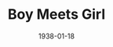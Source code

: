 ---
title: Boy Meets Girl
date: 1938-01-18
closing_date: 1938-01-20
layout: productions
featured_image:
image_caption:
image_credit:
playbill:
category:
Theatre: Theatre Jacksonville
Venue: Little Theatre
cast:
- Studio Officer: Birt Byrd
- Rosetti: Carl Cesery
- Mr. Friday: Edward Goodman
- Chauffer: Elmo Lehman, Jr.
- Hospital Nurse: Emily Kennard
- Susie: Emma Sue Zink
- Miss Crews: Evelyn B. Cox
- Radio Announcer: George E. Weeks
- Major Thompson: Joseph Marron
- Peggy: Kathleen MacDonough
- Larry Toms: Kingston Newman
- Happy: Marcia Elizabeth Swisher
- Doctor: Martin S. Fabian
- Nurse: Mary Noel Preston
- Green: Maurice Perkins
- Rodney Bevan: Neal Tyler, Jr.
- Robert Law: Ralph W. Cooper, Jr.
- Lil Slade: Regina Carter
- J. Carlye Benson: Stuart Cavanagh
crew:
- Electrical Effects: Earl DeFlorin
- Staging:
  - Grace Martin
  - Herbert Swisher
  - Mary Courtney
  - Stokes Perry
- Cutter: Herbert Swisher
- Director: Huron L. Blyden
- Props: Mrs. H.W. Preston
orchestra:
external_links:
---